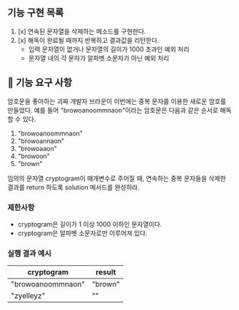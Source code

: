 ## 기능 구현 목록
1. [x] 연속된 문자열을 삭제하는 메소드를 구현한다.
2. [x] 해독이 완료될 때까지 반복하고 결과값을 리턴한다.
    - 입력 문자열이 없거나 문자열의 길이가 1000 초과인 예외 처리
    - 문자열 내의 각 문자가 알파벳 소문자가 아닌 예외 처리
## 🚀 기능 요구 사항

암호문을 좋아하는 괴짜 개발자 브라운이 이번에는 중복 문자를 이용한 새로운 암호를 만들었다. 예를 들어 "browoanoommnaon"이라는 암호문은 다음과 같은 순서로 해독할 수 있다.

1. "browoanoommnaon"
2. "browoannaon"
3. "browoaaon"
4. "browoon"
5. "brown"

임의의 문자열 cryptogram이 매개변수로 주어질 때, 연속하는 중복 문자들을 삭제한 결과를 return 하도록 solution 메서드를 완성하라.

### 제한사항

- cryptogram은 길이가 1 이상 1000 이하인 문자열이다.
- cryptogram은 알파벳 소문자로만 이루어져 있다.

### 실행 결과 예시

| cryptogram | result |
| --- | --- |
| "browoanoommnaon" | "brown" |
| "zyelleyz" | "" |
